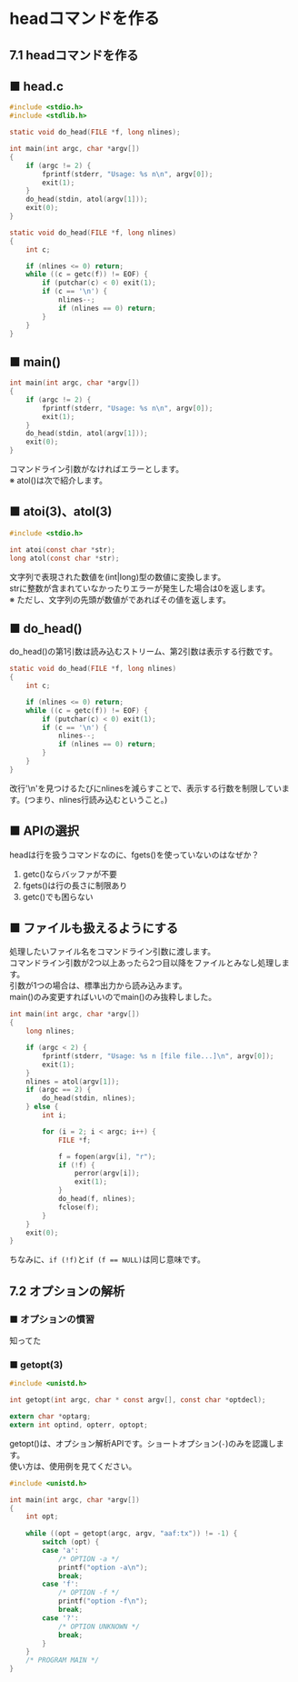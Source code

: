 # headコマンドを作る
## 7.1 headコマンドを作る
## ■ head.c
```c
#include <stdio.h>
#include <stdlib.h>

static void do_head(FILE *f, long nlines);

int main(int argc, char *argv[])
{
    if (argc != 2) {
        fprintf(stderr, "Usage: %s n\n", argv[0]);
        exit(1);
    }
    do_head(stdin, atol(argv[1]));
    exit(0);
}

static void do_head(FILE *f, long nlines)
{
    int c;

    if (nlines <= 0) return;
    while ((c = getc(f)) != EOF) {
        if (putchar(c) < 0) exit(1);
        if (c == '\n') {
            nlines--;
            if (nlines == 0) return;
        }
    }
}
```
## ■ main()
```c
int main(int argc, char *argv[])
{
    if (argc != 2) {
        fprintf(stderr, "Usage: %s n\n", argv[0]);
        exit(1);
    }
    do_head(stdin, atol(argv[1]));
    exit(0);
}
```
コマンドライン引数がなければエラーとします。  
※ atol()は次で紹介します。
## ■ atoi(3)、atol(3)
```c
#include <stdio.h>

int atoi(const char *str);
long atol(const char *str);
```
文字列で表現された数値を(int|long)型の数値に変換します。  
strに整数が含まれていなかったりエラーが発生した場合は0を返します。  
※ ただし、文字列の先頭が数値がであればその値を返します。
## ■ do_head()
do_head()の第1引数は読み込むストリーム、第2引数は表示する行数です。
```c
static void do_head(FILE *f, long nlines)
{
    int c;

    if (nlines <= 0) return;
    while ((c = getc(f)) != EOF) {
        if (putchar(c) < 0) exit(1);
        if (c == '\n') {
            nlines--;
            if (nlines == 0) return;
        }
    }
}
```
改行'\\n'を見つけるたびにnlinesを減らすことで、表示する行数を制限しています。(つまり、nlines行読み込むということ。)
## ■ APIの選択
headは行を扱うコマンドなのに、fgets()を使っていないのはなぜか？
1. getc()ならバッファが不要
2. fgets()は行の長さに制限あり
3. getc()でも困らない

## ■ ファイルも扱えるようにする
処理したいファイル名をコマンドライン引数に渡します。  
コマンドライン引数が2つ以上あったら2つ目以降をファイルとみなし処理します。  
引数が1つの場合は、標準出力から読み込みます。  
main()のみ変更すればいいのでmain()のみ抜粋しました。
```c
int main(int argc, char *argv[])
{
    long nlines;

    if (argc < 2) {
        fprintf(stderr, "Usage: %s n [file file...]\n", argv[0]);
        exit(1);
    }
    nlines = atol(argv[1]);
    if (argc == 2) {
        do_head(stdin, nlines);
    } else {
        int i;

        for (i = 2; i < argc; i++) {
            FILE *f;

            f = fopen(argv[i], "r");
            if (!f) {
                perror(argv[i]);
                exit(1);
            }
            do_head(f, nlines);
            fclose(f);
        }
    }
    exit(0);
}
```
ちなみに、`if (!f)`と`if (f == NULL)`は同じ意味です。
## 7.2 オプションの解析
### ■ オプションの慣習
知ってた
### ■ getopt(3)
```c
#include <unistd.h>

int getopt(int argc, char * const argv[], const char *optdecl);

extern char *optarg;
extern int optind, opterr, optopt;
```
getopt()は、オプション解析APIです。ショートオプション(`-`)のみを認識します。  
使い方は、使用例を見てください。
```c
#include <unistd.h>

int main(int argc, char *argv[])
{
    int opt;
    
    while ((opt = getopt(argc, argv, "aaf:tx")) != -1) {
        switch (opt) {
        case 'a':
            /* OPTION -a */
            printf("option -a\n");
            break;
        case 'f':
            /* OPTION -f */
            printf("option -f\n");
            break;
        case '?':
            /* OPTION UNKNOWN */
            break;
        }
    }
    /* PROGRAM MAIN */
}
```
